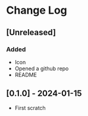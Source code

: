 # Change Log

<!--
## [version.subversion.fix] - yyyy-month-day

### Added

- An add

### Fixed
### Changed
### Removed
-->

## [Unreleased]

### Added

- Icon
- Opened a github repo
- README

## [0.1.0] - 2024-01-15

- First scratch
